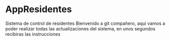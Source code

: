 # AppResidentes
Sistema de control de residentes
Bienvenido a git compañero, aqui vamos a poder realizar todas las actualizaciones del sistema, en unos segundos recibiras las instrucciones
